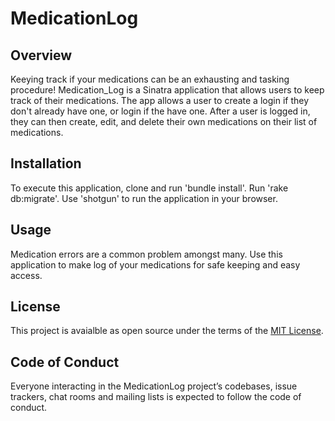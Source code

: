 # MedicationLog

## Overview
Keeying track if your medications can be an exhausting and tasking procedure! Medication_Log is a Sinatra application that allows users to keep track of their medications. The app allows a user to create a login if they don't already have one, or login if the have one. After a user is logged in, they can then create, edit, and delete their own medications on their list of medications.

## Installation
To execute this application, clone and run 'bundle install'. Run 'rake db:migrate'. Use 'shotgun' to run the application in your browser.

## Usage
Medication errors are a common problem amongst many. Use this application to make log of your medications for safe keeping and easy access. 

## License
This project is avaialble as open source under the terms of the [MIT License](https://opensource.org/licenses/MIT).

## Code of Conduct
Everyone interacting in the MedicationLog project’s codebases, issue trackers, chat rooms and mailing lists is expected to follow the code of conduct.